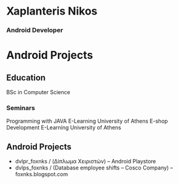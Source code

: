 # Xaplanteris Nikos
### Android Developer

# Android Projects

## Education
BSc in Computer Science

### Seminars
Programming with JAVA  E-Learning University of Athens
E-shop Development  E-Learning University of Athens

## Android Projects
- dvlpr_foxnks / (Δίπλωμα Χειριστών) – Android Playstore
- dvlps_foxnks / (Database employee shifts – Cosco Company) – foxnks.blogspot.com


  
